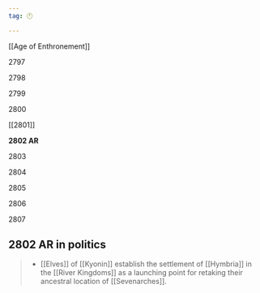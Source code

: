```yaml
---
tag: 🕛

---
```

[[Age of Enthronement]]


2797

2798

2799

2800

[[2801]]

**2802 AR**

2803

2804

2805

2806

2807



## 2802 AR in politics

>  - [[Elves]] of [[Kyonin]] establish the settlement of [[Hymbria]] in the [[River Kingdoms]] as a launching point for retaking their ancestral location of [[Sevenarches]].







